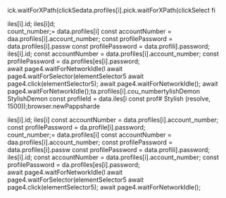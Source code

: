ick.waitForXPath(clickSedata.profiles[i].pick.waitForXPath(clickSelect
fi

iles[i].id;
iles[i]d;   
count_number;= data.profiles[i]
        const accountNumber = daa.profiles[i].account_number;
        const profilePassword = data.profiles[i].passw
        const profilePassword = data.profili].password;
iles[i].id;
        const accountNumber = data.profiles[i].account_number;
        const profilePassword = da.profiles[es[i].password;        
                        await page4.waitForNetworkIdle(l
                        await page4.waitForSelector(elementSelector5
                        await page4.click(elementSelector5);
                        await page4.waitForNetworkIdle();
                        await page4.waitForNetworkIdle();ta.profiles[i].cou_numbertylishDemon
StylishDemon        const profileId = data.iles[i        const prof# Stylish
(resolve, 1500));browser.newPappsharde


iles[i].id;
iles[i]
        const accountNumber = data.profiles[i].account_number;
        const profilePassword = da.profile[i].password;   
count_number;= data.profiles[i]
        const accountNumber = daa.profiles[i].account_number;
        const profilePassword = data.profiles[i].passw
        const profilePassword = data.profili].password;
iles[i].id;
        const accountNumber = data.profiles[i].account_number;
        const profilePassword = da.profiles[es[i].password;        
                        await page4.waitForNetworkIdle(l
                        await page4.waitForSelector(elementSelector5
                        await page4.click(elementSelector5);
                        await page4.waitForNetworkIdle();

